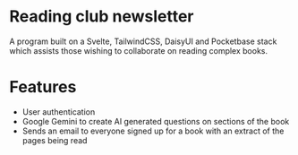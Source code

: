 # Reading club newsletter

A program built on a Svelte, TailwindCSS, DaisyUI and Pocketbase stack which assists those wishing to collaborate on reading complex books. 

# Features
- User authentication
- Google Gemini to create AI generated questions on sections of the book
-  Sends an email to everyone signed up for a book with an extract of the pages being read 
